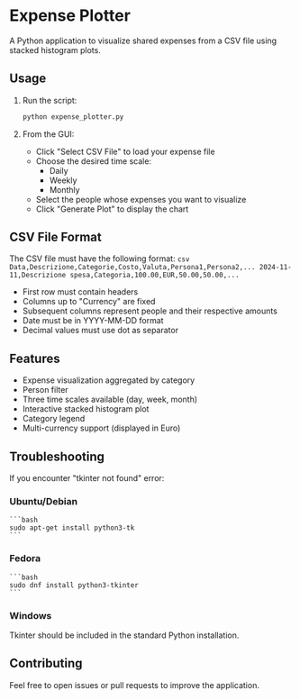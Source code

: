 # Expense Plotter

A Python application to visualize shared expenses from a CSV file using stacked histogram plots.

## Usage

1. Run the script:
    ```bash
    python expense_plotter.py
    ```

2. From the GUI:
    - Click "Select CSV File" to load your expense file
    - Choose the desired time scale:
        - Daily
        - Weekly
        - Monthly
    - Select the people whose expenses you want to visualize
    - Click "Generate Plot" to display the chart

## CSV File Format

The CSV file must have the following format:
    ```csv
    Data,Descrizione,Categorie,Costo,Valuta,Persona1,Persona2,...
    2024-11-11,Descrizione spesa,Categoria,100.00,EUR,50.00,50.00,...
    ```

- First row must contain headers
- Columns up to "Currency" are fixed
- Subsequent columns represent people and their respective amounts
- Date must be in YYYY-MM-DD format
- Decimal values must use dot as separator

## Features

- Expense visualization aggregated by category
- Person filter
- Three time scales available (day, week, month)
- Interactive stacked histogram plot
- Category legend
- Multi-currency support (displayed in Euro)

## Troubleshooting

If you encounter "tkinter not found" error:

### Ubuntu/Debian
    ```bash
    sudo apt-get install python3-tk
    ```

### Fedora
    ```bash
    sudo dnf install python3-tkinter
    ```

### Windows
Tkinter should be included in the standard Python installation.

## Contributing

Feel free to open issues or pull requests to improve the application.
